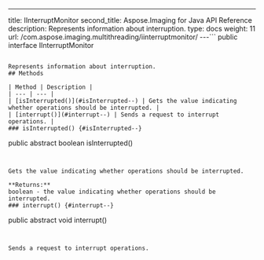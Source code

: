 ---
title: IInterruptMonitor
second_title: Aspose.Imaging for Java API Reference
description: Represents information about interruption.
type: docs
weight: 11
url: /com.aspose.imaging.multithreading/iinterruptmonitor/
---```
public interface IInterruptMonitor
```

Represents information about interruption.
## Methods

| Method | Description |
| --- | --- |
| [isInterrupted()](#isInterrupted--) | Gets the value indicating whether operations should be interrupted. |
| [interrupt()](#interrupt--) | Sends a request to interrupt operations. |
### isInterrupted() {#isInterrupted--}
```
public abstract boolean isInterrupted()
```


Gets the value indicating whether operations should be interrupted.

**Returns:**
boolean - the value indicating whether operations should be interrupted.
### interrupt() {#interrupt--}
```
public abstract void interrupt()
```


Sends a request to interrupt operations.

